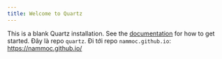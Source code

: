 ```yaml
---
title: Welcome to Quartz
---
```


This is a blank Quartz installation.
See the [documentation](https://quartz.jzhao.xyz) for how to get started. 
Đây là repo `quartz`. Đi tới repo `nammoc.github.io`: https://nammoc.github.io/
